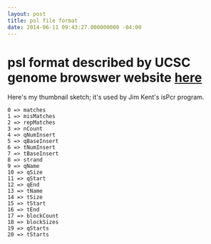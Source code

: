 ```yaml
---
layout: post
title: psl file format
date: 2014-06-11 09:43:27.000000000 -04:00
---
```

# psl format described by UCSC genome browswer website [here](http://www.genome.ucsc.edu/FAQ/FAQformat.html)

Here's my thumbnail sketch; it's used by Jim Kent's isPcr program.

```
0 => matches
1 => misMatches
2 => repMatches
3 => nCount
4 => qNumInsert
5 => qBaseInsert
6 => tNumInsert
7 => tBaseInsert
8 => strand
9 => qName
10 => qSize
11 => qStart
12 => qEnd
13 => tName
14 => tSize
15 => tStart
16 => tEnd
17 => blockCount
18 => blockSizes
19 => qStarts
20 => tStarts
  ```
